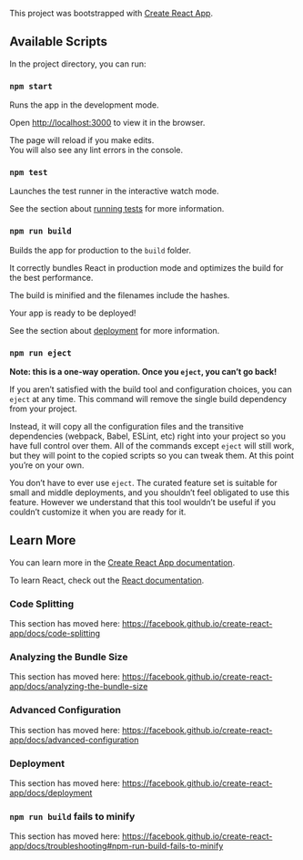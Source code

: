This project was bootstrapped with [Create React
App](https://github.com/facebook/create-react-app).

## Available Scripts

In the project directory, you can run:

### `npm start`

Runs the app in the development mode.<br />

Open [http://localhost:3000](http://localhost:3000) to view it in the
browser.

The page will reload if you make edits.<br /> You will also see any
lint errors in the console.

### `npm test`

Launches the test runner in the interactive watch mode.<br />

See the section about [running
tests](https://facebook.github.io/create-react-app/docs/running-tests)
for more information.

### `npm run build`

Builds the app for production to the `build` folder.<br />

It correctly bundles React in production mode and optimizes the build
for the best performance.

The build is minified and the filenames include the hashes.<br />

Your app is ready to be deployed!

See the section about
[deployment](https://facebook.github.io/create-react-app/docs/deployment)
for more information.

### `npm run eject`

**Note: this is a one-way operation. Once you `eject`, you can’t go
back!**

If you aren’t satisfied with the build tool and configuration choices,
you can `eject` at any time. This command will remove the single build
dependency from your project.

Instead, it will copy all the configuration files and the transitive
dependencies (webpack, Babel, ESLint, etc) right into your project so
you have full control over them. All of the commands except `eject`
will still work, but they will point to the copied scripts so you can
tweak them. At this point you’re on your own.

You don’t have to ever use `eject`. The curated feature set is
suitable for small and middle deployments, and you shouldn’t feel
obligated to use this feature. However we understand that this tool
wouldn’t be useful if you couldn’t customize it when you are ready for
it.

## Learn More

You can learn more in the [Create React App
documentation](https://facebook.github.io/create-react-app/docs/getting-started).

To learn React, check out the [React
documentation](https://reactjs.org/).

### Code Splitting

This section has moved here:
https://facebook.github.io/create-react-app/docs/code-splitting

### Analyzing the Bundle Size

This section has moved here:
https://facebook.github.io/create-react-app/docs/analyzing-the-bundle-size

### Advanced Configuration

This section has moved here:
https://facebook.github.io/create-react-app/docs/advanced-configuration

### Deployment

This section has moved here:
https://facebook.github.io/create-react-app/docs/deployment

### `npm run build` fails to minify

This section has moved here:
https://facebook.github.io/create-react-app/docs/troubleshooting#npm-run-build-fails-to-minify
